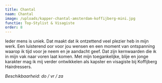 ```yaml
---
title: Chantal
naam: Chantal
image: /uploads/kapper-chantal-amsterdam-koffijberg-mini.jpg
functie: Top-Stylist & Visagiste
order: 8
---
```



Ieder mens is uniek. Dat maakt dat ik ontzettend veel plezier heb in mijn werk. Een luisterend oor voor jou wensen en een moment van ontspanning waarop ik tijd voor je neem en je aandacht geef. Dat zijn kernwaarden die ik in mijn vak naar voren laat komen. Met mijn toegankelijke, blije en jonge karakter mag ik mij verder ontwikkelen als kapster en visagiste bij Koffijberg Hairdressers.

*Beschikbaarheid: do / vr / za*